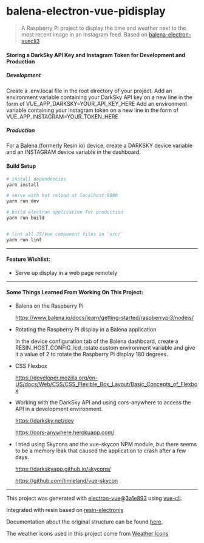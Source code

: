 # balena-electron-vue-pidisplay

> A Raspberry Pi project to display the time and weather next to the most recent image in an Instagram feed.
> Based on [balena-electron-vuecli3](https://github.com/Lurow/balena-electron-vuecli3)

#### Storing a DarkSky API Key and Instagram Token for Development and Production

##### Development
Create a .env.local file in the root directory of your project.
Add an environment variable containing your DarkSky API key on a new line in the form of VUE_APP_DARKSKY=YOUR_API_KEY_HERE
Add an environment variable containing your Instagram token on a new line in the form of VUE_APP_INSTAGRAM=YOUR_TOKEN_HERE

##### Production
For a Balena (formerly Resin.io) device, create a DARKSKY device variable and an INSTAGRAM device variable in the dashboard.

#### Build Setup

``` bash
# install dependencies
yarn install

# serve with hot reload at localhost:9080
yarn run dev

# build electron application for production
yarn run build


# lint all JS/Vue component files in `src/`
yarn run lint

```

---

#### Feature Wishlist:

- Serve up display in a web page remotely

---

#### Some Things Learned From Working On This Project:

- Balena on the Raspberry Pi

  https://www.balena.io/docs/learn/getting-started/raspberrypi3/nodejs/
  
- Rotating the Raspberry Pi display in a Balena application

  In the device configuration tab of the Balena dashboard, create a RESIN_HOST_CONFIG_lcd_rotate custom environment variable and give it a value of 2 to rotate the Raspberry Pi display 180 degrees.
  
- CSS Flexbox

  https://developer.mozilla.org/en-US/docs/Web/CSS/CSS_Flexible_Box_Layout/Basic_Concepts_of_Flexbox
  
- Working with the DarkSky API and using cors-anywhere to access the API in a development environment.

  https://darksky.net/dev

  https://cors-anywhere.herokuapp.com/
  
- I tried using Skycons and the vue-skycon NPM module, but there seems to be a memory leak that caused the application to crash after a few days.

  https://darkskyapp.github.io/skycons/
  
  https://github.com/timleland/vue-skycon
  
---

This project was generated with [electron-vue](https://github.com/SimulatedGREG/electron-vue)@[3a1e893](https://github.com/SimulatedGREG/electron-vue/tree/3a1e893e10e8dcfb4c5e5580810ed70f74b3a83e) using [vue-cli](https://github.com/vuejs/vue-cli).

Integrated with resin based on [resin-electronjs](https://github.com/resin-io/resin-electronjs)

Documentation about the original structure can be found [here](https://simulatedgreg.gitbooks.io/electron-vue/content/index.html).

The weather icons used in this project come from [Weather Icons](https://erikflowers.github.io/weather-icons)
